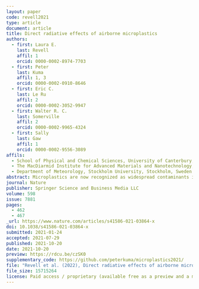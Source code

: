 ```yaml
---
layout: paper
code: revell2021
type: article
document: article
title: Direct radiative effects of airborne microplastics
authors:
  - first: Laura E.
    last: Revell
    affil: 1
    orcid: 0000-0002-8974-7703
  - first: Peter
    last: Kuma
    affil: 1, 3
    orcid: 0000-0002-0910-8646
  - first: Eric C.
    last: Le Ru
    affil: 2
    orcid: 0000-0002-3052-9947
  - first: Walter R. C.
    last: Somerville
    affil: 2
    orcid: 0000-0002-9965-4324
  - first: Sally
    last: Gaw
    affil: 1
    orcid: 0000-0002-9556-3089
affils:
  - School of Physical and Chemical Sciences, University of Canterbury, Christchurch, New Zealand
  - The MacDiarmid Institute for Advanced Materials and Nanotechnology, School of Chemical and Physical Sciences, Victoria University of Wellington, Wellington, New Zealand
  - Department of Meteorology, Stockholm University, Stockholm, Sweden
abstract: Microplastics are now recognized as widespread contaminants in the atmosphere, where, due to their small size and low density, they can be transported with winds around the Earth<sup>1,2,3,4,5,6,7,8,9,10,11,12,13,14,15,16,17,18,19,20,21,22,23,24,25</sup>. Atmospheric aerosols, such as mineral dust and other types of airborne particulate matter, influence Earth’s climate by absorbing and scattering radiation (direct radiative effects) and their impacts are commonly quantified with the effective radiative forcing (ERF) metric<sup>26</sup>. However, the radiative effects of airborne microplastics and associated implications for global climate are unknown. Here we present calculations of the optical properties and direct radiative effects of airborne microplastics (excluding aerosol–cloud interactions). The ERF of airborne microplastics is computed to be 0.044 ± 0.399 milliwatts per square metre in the present-day atmosphere assuming a uniform surface concentration of 1 microplastic particle per cubic metre and a vertical distribution up to 10 kilometres altitude. However, there are large uncertainties in the geographical and vertical distribution of microplastics. Assuming that they are confined to the boundary layer, shortwave effects dominate and the microplastic ERF is approximately −0.746 ± 0.553 milliwatts per square metre. Compared with the total ERF due to aerosol–radiation interactions<sup>27</sup> (−0.71 to −0.14 watts per square metre), the microplastic ERF is small. However, plastic production has increased rapidly over the past 70 years<sup>28</sup>; without serious attempts to overhaul plastic production and waste-management practices, the abundance and ERF of airborne microplastics will continue to increase.
journal: Nature
publisher: Springer Science and Business Media LLC
volume: 598
issue: 7881
pages:
  - 462
  - 467
_url: https://www.nature.com/articles/s41586-021-03864-x
doi: 10.1038/s41586-021-03864-x
submitted: 2021-01-24
accepted: 2021-07-29
published: 2021-10-20
date: 2021-10-20
preview: https://rdcu.be/czSK0
supplementary_code: https://github.com/peterkuma/microplastics2021/
file: "Revell et al. (2022), Direct radiative effects of airborne microplastics.pdf"
file_size: 15715264
license: Paid access / proprietary (available free as a preview and a manuscript on author's website)
---
```

